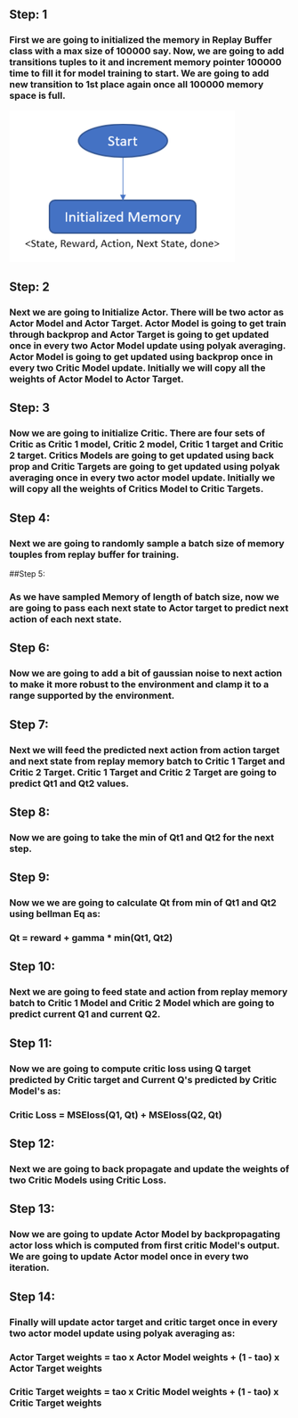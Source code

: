 ## Step: 1
### First we are going to initialized the memory in Replay Buffer class with a max size of 100000 say. Now, we are going to add transitions tuples to it and increment memory pointer 100000 time to fill it for model training to start. We are going to add new transition to 1st place again once all 100000 memory space is full.
![alt text](Images/Step_1.PNG)

## Step: 2
### Next we are going to Initialize Actor. There will be two actor as Actor Model and Actor Target. Actor Model is going to get train through backprop and Actor Target is going to get updated once in every two Actor Model update using polyak averaging. Actor Model is going to get updated using backprop once in every two Critic Model update. Initially we will copy all the weights of Actor Model to Actor Target.

## Step: 3
### Now we are going to initialize Critic. There are four sets of Critic as Critic 1 model, Critic 2 model, Critic 1 target and Critic 2 target. Critics Models are going to get updated using back prop and Critic Targets are going to get updated using polyak averaging once in every two actor model update. Initially we will copy all the weights of Critics Model to Critic Targets.

## Step 4:
### Next we are going to randomly sample a batch size of memory touples from replay buffer for training.

##Step 5:
### As we have sampled Memory of length of batch size, now we are going to pass each next state to Actor target to predict next action of each next state.

## Step 6:
### Now we are going to add a bit of gaussian noise to next action to make it more robust to the environment and clamp it to a range supported by the environment.

## Step 7:
### Next we will feed the predicted next action from action target and next state from replay memory batch to Critic 1 Target and Critic 2 Target. Critic 1 Target and Critic 2 Target are going to predict Qt1 and Qt2 values.

## Step 8:
### Now we are going to take the min of Qt1 and Qt2 for the next step.

## Step 9:
### Now we we are going to calculate Qt from min of Qt1 and Qt2 using bellman Eq as:
### Qt = reward + gamma * min(Qt1, Qt2)

## Step 10:
### Next we are going to feed state and action from replay memory batch to Critic 1 Model and Critic 2 Model which are going to predict current Q1 and current Q2.

## Step 11:
### Now we are going to compute critic loss using Q target predicted by Critic target and Current Q's predicted by Critic Model's as:
### Critic Loss = MSEloss(Q1, Qt) + MSEloss(Q2, Qt)

## Step 12:
### Next we are going to back propagate and update the weights of two Critic Models using Critic Loss.

## Step 13:
### Now we are going to update Actor Model by backpropagating actor loss which is computed from first critic Model's output. We are going to update Actor model once in every two iteration.

## Step 14:
### Finally will update actor target and critic target once in every two actor model update using polyak averaging as:

### Actor Target weights = tao x Actor Model weights + (1 - tao) x Actor Target weights

### Critic Target weights = tao x Critic Model weights + (1 - tao) x Critic Target weights

